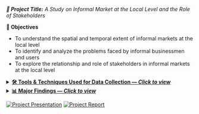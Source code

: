 <i> **📘 Project Title:** A Study on Informal Market at the Local Level and the Role of Stakeholders</i>

**🎯 Objectives**
- To understand the spatial and temporal extent of informal markets at the local level  
- To identify and analyze the problems faced by informal businessmen and users  
- To explore the relationship and role of stakeholders in informal markets at the local level

<details>
  <summary><b><a href="t">🛠️ Tools & Techniques Used for Data Collection — <i>Click to view</i></a></b></summary><br>

**Study setting & participants**  
- **Location:** Around *Iraqi Playground*.  
- **Participants:** Temporary/itinerant vendors and nearby residents.

**Data sources**  
- **Primary:** Field observation, Focus Group Discussions (FGD), Key-Informant Interviews (KII).  
- **Secondary:** Documents and background materials relevant to the site.

**Methods & instruments**  
- **Checklist-based observation:** Documented vendor categories, exact locations and seating arrangements (road, footpath, vacant plot); supported by photo documentation and **sketch mapping**.  
- **FGD with vendors:** Guided discussions on daily operations, constraints, and support systems; sessions intentionally included **female vendors**.  
- **KII with community members/market actors:** Semi-structured interviews to clarify stakeholder roles and relationships affecting market management.

**Ethical Consideration**  
- Explained study purpose to participants; **voluntary participation**.  
- **Anonymity** assured; no personally identifying information reported.

**Field outputs**  
- Qualitative notes/transcripts, **maps & sketches**, and **photographs** used for analysis and reporting.

</details>

<details>
  <summary><b><a href="t">📊 Major Findings — <i>Click to view</i></a></b></summary><br>

- 📍 **Location: mixed suitability**
  - **Advantages:** steady demand from nearby households; little congestion or pedestrian conflict.
  - **Disadvantages:** space conflicts on the playground; weak visibility/access from New Polton Lane; limited reach beyond the neighborhood.

- 🏗️ **Infrastructure: basic water, other gaps**
  - Access to WASA pump.
  - Deficits in sanitation, drainage, storage and waste bins.

- ⚖️ **Management & vendor rights: informal and precarious**
  - Operations depend on relationships with local leaders/ward office; no formal committee.
  - No legal tenure → exposure to **extortion, eviction**, space disputes, restricted hours.

- ⏱️ **Temporal dynamics: strong seasonality and event effects**
  - **Seasonal:** vegetables (winter/spring), fruits (summer), fish (monsoon).
  - **Weekly:** peak on **Fridays**; spikes during sports events (Fri–Sat).
  - **Festivals:** Boishakh ↑ fish; Eid-ul-Azha ↓ fish; Ramadan ↑ fruits.
  - **Daily/External:** longer commutes and gender roles affect routines (esp. male vendors); rain, waterlogging, and heat disrupt storage and trading.

- 🗑️ **Waste management: inadequate**
  - Open dumping due to lack of designated sites → pollution at the market.
  - Local sweeper aggregates waste; DSCC removes it; vendors pay a daily fee.

- 🧑‍🤝‍🧑 **Customer perceptions: price and environment concerns**
  - Price hikes linked to extortion/maintenance costs and rainy-season scarcity.
  - Complaints about playground disruption, child safety, hygiene, and impacts on privacy/security of nearby residents.
</details>
 
[![Project Presentation](https://img.shields.io/static/v1?label=Project%20Presentation&message=%20&color=E74C3C&style=for-the-badge)](Academic/Presentation.pdf)
[![Project Report](https://img.shields.io/static/v1?label=Project%20Report&message=%20&color=F39C12&style=for-the-badge)](Academic/Report.pdf)

